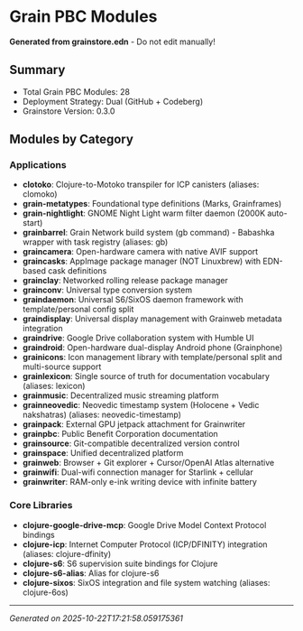 # Grain PBC Modules

**Generated from grainstore.edn** - Do not edit manually!

## Summary

- Total Grain PBC Modules: 28
- Deployment Strategy: Dual (GitHub + Codeberg)
- Grainstore Version: 0.3.0

## Modules by Category

### Applications

- **clotoko**: Clojure-to-Motoko transpiler for ICP canisters (aliases: clomoko)
- **grain-metatypes**: Foundational type definitions (Marks, Grainframes)
- **grain-nightlight**: GNOME Night Light warm filter daemon (2000K auto-start)
- **grainbarrel**: Grain Network build system (gb command) - Babashka wrapper with task registry (aliases: gb)
- **graincamera**: Open-hardware camera with native AVIF support
- **graincasks**: AppImage package manager (NOT Linuxbrew) with EDN-based cask definitions
- **grainclay**: Networked rolling release package manager
- **grainconv**: Universal type conversion system
- **graindaemon**: Universal S6/SixOS daemon framework with template/personal config split
- **graindisplay**: Universal display management with Grainweb metadata integration
- **graindrive**: Google Drive collaboration system with Humble UI
- **graindroid**: Open-hardware dual-display Android phone (Grainphone)
- **grainicons**: Icon management library with template/personal split and multi-source support
- **grainlexicon**: Single source of truth for documentation vocabulary (aliases: lexicon)
- **grainmusic**: Decentralized music streaming platform
- **grainneovedic**: Neovedic timestamp system (Holocene + Vedic nakshatras) (aliases: neovedic-timestamp)
- **grainpack**: External GPU jetpack attachment for Grainwriter
- **grainpbc**: Public Benefit Corporation documentation
- **grainsource**: Git-compatible decentralized version control
- **grainspace**: Unified decentralized platform
- **grainweb**: Browser + Git explorer + Cursor/OpenAI Atlas alternative
- **grainwifi**: Dual-wifi connection manager for Starlink + cellular
- **grainwriter**: RAM-only e-ink writing device with infinite battery

### Core Libraries

- **clojure-google-drive-mcp**: Google Drive Model Context Protocol bindings
- **clojure-icp**: Internet Computer Protocol (ICP/DFINITY) integration (aliases: clojure-dfinity)
- **clojure-s6**: S6 supervision suite bindings for Clojure
- **clojure-s6-alias**: Alias for clojure-s6
- **clojure-sixos**: SixOS integration and file system watching (aliases: clojure-6os)

---

*Generated on 2025-10-22T17:21:58.059175361*
